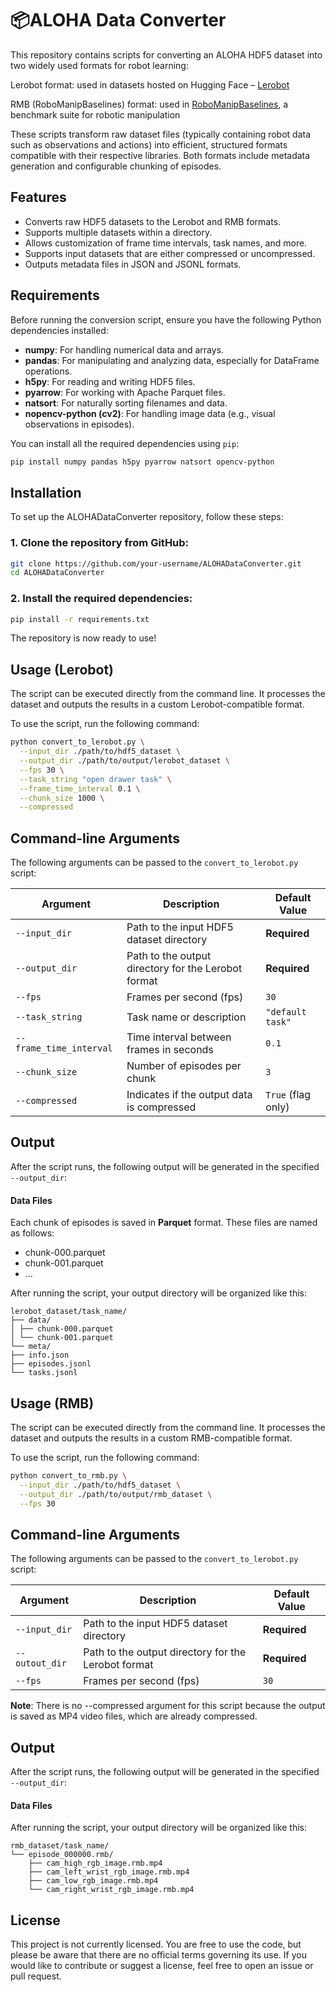 # 📦ALOHA Data Converter

This repository contains scripts for converting an ALOHA HDF5 dataset into two widely used formats for robot learning:

Lerobot format: used in datasets hosted on Hugging Face – [Lerobot](https://huggingface.co/lerobot)

RMB (RoboManipBaselines) format: used in [RoboManipBaselines](https://github.com/isri-aist/RoboManipBaselines), a benchmark suite for robotic manipulation

These scripts transform raw dataset files (typically containing robot data such as observations and actions) into efficient, structured formats compatible with their respective libraries. Both formats include metadata generation and configurable chunking of episodes.

## Features

- Converts raw HDF5 datasets to the Lerobot and RMB formats.
- Supports multiple datasets within a directory.
- Allows customization of frame time intervals, task names, and more.
- Supports input datasets that are either compressed or uncompressed.
- Outputs metadata files in JSON and JSONL formats.

## Requirements

Before running the conversion script, ensure you have the following Python dependencies installed:

- **numpy**: For handling numerical data and arrays.
- **pandas**: For manipulating and analyzing data, especially for DataFrame operations.
- **h5py**: For reading and writing HDF5 files.
- **pyarrow**: For working with Apache Parquet files.
- **natsort**: For naturally sorting filenames and data.
- **nopencv-python (cv2)**: For handling image data (e.g., visual observations in episodes).

You can install all the required dependencies using `pip`:

```bash
pip install numpy pandas h5py pyarrow natsort opencv-python
```

## Installation

To set up the ALOHADataConverter repository, follow these steps:

### 1. Clone the repository from GitHub:

```bash
git clone https://github.com/your-username/ALOHADataConverter.git
cd ALOHADataConverter
```

### 2. Install the required dependencies:
```bash
pip install -r requirements.txt
```
The repository is now ready to use!

## Usage (Lerobot)

The script can be executed directly from the command line. It processes the dataset and outputs the results in a custom Lerobot-compatible format.

To use the script, run the following command:

```bash
python convert_to_lerobot.py \
  --input_dir ./path/to/hdf5_dataset \
  --output_dir ./path/to/output/lerobot_dataset \
  --fps 30 \
  --task_string "open drawer task" \
  --frame_time_interval 0.1 \
  --chunk_size 1000 \
  --compressed
```

## Command-line Arguments

The following arguments can be passed to the `convert_to_lerobot.py` script:

| Argument               | Description                                           | Default Value       |
|------------------------|-------------------------------------------------------|---------------------|
| `--input_dir`          | Path to the input HDF5 dataset directory              | **Required**        |
| `--output_dir`         | Path to the output directory for the Lerobot format   | **Required**        |
| `--fps`                | Frames per second (fps)                               | `30`                |
| `--task_string`        | Task name or description                              | `"default task"`    |
| `--frame_time_interval`| Time interval between frames in seconds               | `0.1`               |
| `--chunk_size`         | Number of episodes per chunk                          | `3`                 |
| `--compressed`         | Indicates if the output data is compressed            | `True` (flag only)  |

 ## Output

After the script runs, the following output will be generated in the specified `--output_dir`:

#### Data Files

Each chunk of episodes is saved in **Parquet** format. These files are named as follows:
- chunk-000.parquet
- chunk-001.parquet
- ...

After running the script, your output directory will be organized like this:

```
lerobot_dataset/task_name/
├── data/
│ ├── chunk-000.parquet
│ └── chunk-001.parquet
└── meta/
├── info.json
├── episodes.jsonl
└── tasks.jsonl
```

## Usage (RMB)

The script can be executed directly from the command line. It processes the dataset and outputs the results in a custom RMB-compatible format.

To use the script, run the following command:

```bash
python convert_to_rmb.py \
  --input_dir ./path/to/hdf5_dataset \
  --output_dir ./path/to/output/rmb_dataset \
  --fps 30
```

## Command-line Arguments

The following arguments can be passed to the `convert_to_lerobot.py` script:

| Argument               | Description                                           | Default Value       |
|------------------------|-------------------------------------------------------|---------------------|
| `--input_dir`          | Path to the input HDF5 dataset directory              | **Required**        |
| `--outout_dir`         | Path to the output directory for the Lerobot format   | **Required**        |
| `--fps`                | Frames per second (fps)                               | `30`                |

**Note**: There is no --compressed argument for this script because the output is saved as MP4 video files, which are already compressed.

 ## Output

After the script runs, the following output will be generated in the specified `--output_dir`:

#### Data Files

After running the script, your output directory will be organized like this:

```
rmb_dataset/task_name/
└── episode_000000.rmb/
    ├── cam_high_rgb_image.rmb.mp4
    ├── cam_left_wrist_rgb_image.rmb.mp4
    ├── cam_low_rgb_image.rmb.mp4
    └── cam_right_wrist_rgb_image.rmb.mp4
```

## License

This project is not currently licensed. You are free to use the code, but please be aware that there are no official terms governing its use. If you would like to contribute or suggest a license, feel free to open an issue or pull request.
